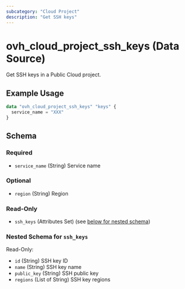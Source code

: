 ```yaml
---
subcategory: "Cloud Project"
description: "Get SSH keys"
---
```


# ovh_cloud_project_ssh_keys (Data Source)

Get SSH keys in a Public Cloud project.

## Example Usage

```terraform
data "ovh_cloud_project_ssh_keys" "keys" {
  service_name = "XXX"
}
```

<!-- schema generated by tfplugindocs -->
## Schema

### Required

- `service_name` (String) Service name

### Optional

- `region` (String) Region

### Read-Only

- `ssh_keys` (Attributes Set) (see [below for nested schema](#nestedatt--ssh_keys))

<a id="nestedatt--ssh_keys"></a>
### Nested Schema for `ssh_keys`

Read-Only:

- `id` (String) SSH key ID
- `name` (String) SSH key name
- `public_key` (String) SSH public key
- `regions` (List of String) SSH key regions
